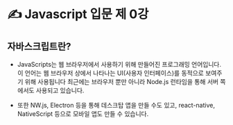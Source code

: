&#9997; Javascript 입문 제 0강
======================

## 자바스크립트란? 

* JavaScripts는 웹 브라우저에서 사용하기 위해 만들어진 프로그래밍 언어입니다. 이 언어는 웹 브라우저 상에서 나타나는 UI(사용자 인터페이스)를 동적으로 보여주기 위해 사용됩니다 최근에는 브라우저 뿐만 아니라 Node.js 런타임을 통해 서버 쪽에서도 사용되고 있습니다.

* 또한 NW.js, Electron 등을 통해 데스크탑 앱을 만들 수도 있고, react-native, NativeScript 등으로 모바일 앱도 만들 수 있습니다.
